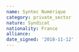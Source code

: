 ```yaml
---
name: Syntec Numérique
category: private_sector
nature: Syndicat 
nationality: France
alliance: 
date_signed: '2018-11-12'
---
```

    